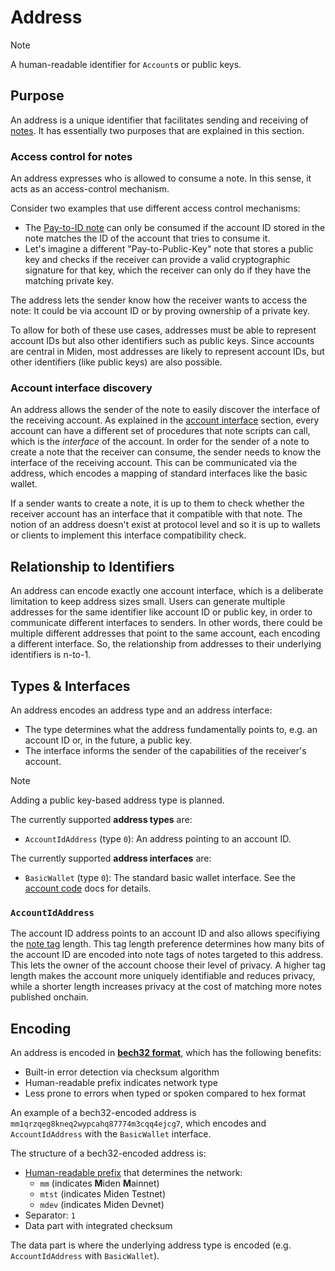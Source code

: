 # Address

> [!Note]
> A human-readable identifier for `Account`s or public keys.


## Purpose

An address is a unique identifier that facilitates sending and receiving of [notes](../note.md). It has essentially two purposes that are explained in this section.

### Access control for notes

An address expresses who is allowed to consume a note. In this sense, it acts as an access-control mechanism.

Consider two examples that use different access control mechanisms:

- The [Pay-to-ID note](../note.md#p2id-pay-to-id) can only be consumed if the account ID stored in the note matches the ID of the account that tries to consume it.
- Let's imagine a different "Pay-to-Public-Key" note that stores a public key and checks if the receiver can provide a valid cryptographic signature for that key, which the receiver can only do if they have the matching private key.

The address lets the sender know how the receiver wants to access the note: It could be via account ID or by proving ownership of a private key.

To allow for both of these use cases, addresses must be able to represent account IDs but also other identifiers such as public keys. Since accounts are central in Miden, most addresses are likely to represent account IDs, but other identifiers (like public keys) are also possible.

### Account interface discovery

An address allows the sender of the note to easily discover the interface of the receiving account. As explained in the [account interface](./code.md#interface) section, every account can have a different set of procedures that note scripts can call, which is the _interface_ of the account. In order for the sender of a note to create a note that the receiver can consume, the sender needs to know the interface of the receiving account. This can be communicated via the address, which encodes a mapping of standard interfaces like the basic wallet.

If a sender wants to create a note, it is up to them to check whether the receiver account has an interface that it compatible with that note. The notion of an address doesn't exist at protocol level and so it is up to wallets or clients to implement this interface compatibility check.

## Relationship to Identifiers

An address can encode exactly one account interface, which is a deliberate limitation to keep address sizes small. Users can generate multiple addresses for the same identifier like account ID or public key, in order to communicate different interfaces to senders. In other words, there could be multiple different addresses that point to the same account, each encoding a different interface. So, the relationship from addresses to their underlying identifiers is n-to-1.

## Types & Interfaces

An address encodes an address type and an address interface:
- The type determines what the address fundamentally points to, e.g. an account ID or, in the future, a public key.
- The interface informs the sender of the capabilities of the receiver's account.

> [!Note]
> Adding a public key-based address type is planned.

The currently supported **address types** are:
- `AccountIdAddress` (type `0`): An address pointing to an account ID.

The currently supported **address interfaces** are:
- `BasicWallet` (type `0`): The standard basic wallet interface. See the [account code](./code.md#interface) docs for details.

### `AccountIdAddress`

The account ID address points to an account ID and also allows specifiying the [note tag](../note.md#note-discovery) length. This tag length preference determines how many bits of the account ID are encoded into note tags of notes targeted to this address. This lets the owner of the account choose their level of privacy. A higher tag length makes the account more uniquely identifiable and reduces privacy, while a shorter length increases privacy at the cost of matching more notes published onchain.

## Encoding

An address is encoded in [**bech32 format**](https://github.com/bitcoin/bips/blob/master/bip-0173.mediawiki), which has the following benefits:
- Built-in error detection via checksum algorithm
- Human-readable prefix indicates network type
- Less prone to errors when typed or spoken compared to hex format

An example of a bech32-encoded address is `mm1qrzqeg8kneq2wypcahq87774m3cqq4ejcg7`, which encodes and `AccountIdAddress` with the `BasicWallet` interface.

The structure of a bech32-encoded address is:
- [Human-readable prefix](https://github.com/satoshilabs/slips/blob/master/slip-0173.md) that
determines the network:
  - `mm` (indicates **M**iden **M**ainnet)
  - `mtst` (indicates Miden Testnet)
  - `mdev` (indicates Miden Devnet)
- Separator: `1`
- Data part with integrated checksum

The data part is where the underlying address type is encoded (e.g. `AccountIdAddress` with `BasicWallet`).
